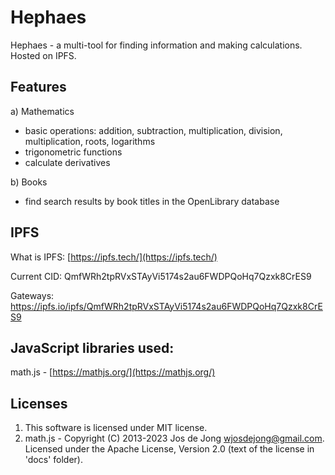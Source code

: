 # Hephaes
Hephaes - a multi-tool for finding information and making calculations. Hosted on IPFS.

## Features

a) Mathematics
- basic operations: addition, subtraction, multiplication, division, multiplication, roots, logarithms
- trigonometric functions
- calculate derivatives

b) Books
- find search results by book titles in the OpenLibrary database

## IPFS
What is IPFS: [https://ipfs.tech/](https://ipfs.tech/)

Current CID: QmfWRh2tpRVxSTAyVi5174s2au6FWDPQoHq7Qzxk8CrES9

Gateways: https://ipfs.io/ipfs/QmfWRh2tpRVxSTAyVi5174s2au6FWDPQoHq7Qzxk8CrES9

## JavaScript libraries used:
math.js - [https://mathjs.org/](https://mathjs.org/)

## Licenses
1. This software is licensed under MIT license.
2. math.js - Copyright (C) 2013-2023 Jos de Jong wjosdejong@gmail.com.
Licensed under the Apache License, Version 2.0 (text of the license in 'docs' folder).